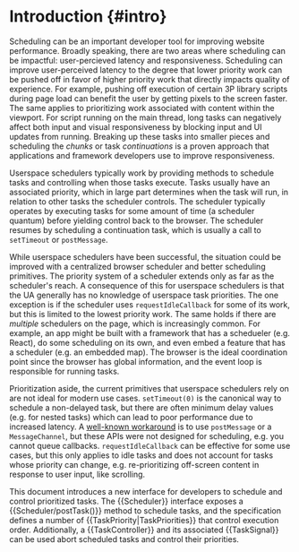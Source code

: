 Introduction {#intro}
=====================

<!-- Motivation for scheduling -->
Scheduling can be an important developer tool for improving website
performance. Broadly speaking, there are two areas where scheduling can be
impactful: user-percieved latency and responsiveness. Scheduling can improve
user-perceived latency to the degree that lower priority work can be pushed off
in favor of higher priority work that directly impacts quality of experience.
For example, pushing off execution of certain 3P library scripts during page
load can benefit the user by getting pixels to the screen faster. The same
applies to prioritizing work associated with content within the viewport. For
script running on the main thread, long tasks can negatively affect both input
and visual responsiveness by blocking input and UI updates from running.
Breaking up these tasks into smaller pieces and scheduling the *chunks* or task
*continuations* is a proven approach that applications and framework developers
use to improve responsiveness.

<!-- Anatomy of a scheduler -->
Userspace schedulers typically work by providing methods to schedule tasks and
controlling when those tasks execute. Tasks usually have an associated
priority, which in large part determines when the task will run, in relation to
other tasks the scheduler controls. The scheduler typically operates by
executing tasks for some amount of time (a scheduler quantum) before yielding
control back to the browser. The scheduler resumes by scheduling a continuation
task, which is usually a call to `setTimeout` or `postMessage`.

<!-- Why existing methods are insufficient -->
While userspace schedulers have been successful, the situation could be
improved with a centralized browser scheduler and better scheduling primitives.
The priority system of a scheduler extends only as far as the scheduler's reach.
A consequence of this for userspace schedulers is that the UA generally has no
knowledge of userspace task priorities. The one exception is if the scheduler uses
`requestIdleCallback` for some of its work, but this is limited to the lowest
priority work. The same holds if there are *multiple* schedulers on the page,
which is increasingly common. For example, an app might be built with a framework
that has a schedueler (e.g. React), do some scheduling on its own, and even
embed a feature that has a scheduler (e.g. an embedded map). The browser is the
ideal coordination point since the browser has global information, and the
event loop is responsible for running tasks.

Prioritization aside, the current primitives that userspace schedulers rely on
are not ideal for modern use cases. `setTimeout(0)` is the canonical way to
schedule a non-delayed task, but there are often minimum delay values (e.g. for
nested tasks) which can lead to poor performance due to increased latency. A
[well-known workaround](https://dbaron.org/log/20100309-faster-timeouts) is to
use `postMessage` or a `MessageChannel`, but these APIs were not designed for
scheduling, e.g. you cannot queue callbacks. `requestIdleCallback` can be
effective for some use cases, but this only applies to idle tasks and does not
account for tasks whose priority can change, e.g. re-prioritizing off-screen
content in response to user input, like scrolling.

<!-- What we do here -->
This document introduces a new interface for developers to schedule and control
prioritized tasks.  The {{Scheduler}} interface exposes a
{{Scheduler/postTask()}} method to schedule tasks, and the specification defines a
number of {{TaskPriority|TaskPriorities}} that control execution order.
Additionally, a {{TaskController}} and its associated {{TaskSignal}} can be
used abort scheduled tasks and control their priorities.
